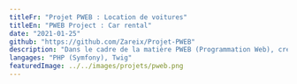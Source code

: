 ```yaml
---
titleFr: "Projet PWEB : Location de voitures"
titleEn: "PWEB Project : Car rental"
date: "2021-01-25"
github: "https://github.com/Zareix/Projet-PWEB"
description: "Dans le cadre de la matière PWEB (Programmation Web), création d'un site permettant de louer des véhicules à l'aide de Symfony."
langages: "PHP (Symfony), Twig"
featuredImage: ../../images/projets/pweb.png
---
```

